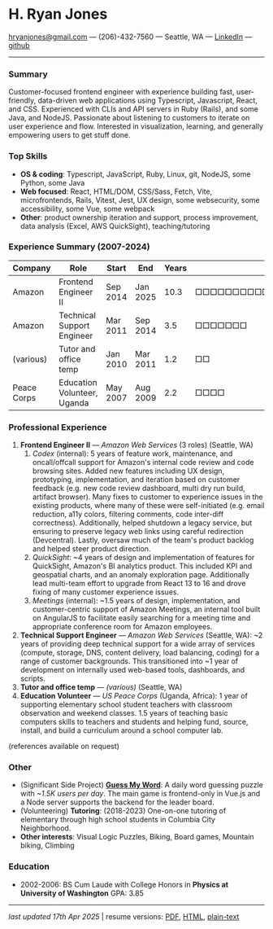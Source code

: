 # H. Ryan Jones
[hryanjones@gmail.com][email] — (206)-432-7560 — Seattle, WA — [LinkedIn][linkedin] — [github][github]

-------------------------

### Summary

Customer-focused frontend engineer with experience building fast, user-friendly, data-driven web applications using Typescript, Javascript, React, and CSS. Experienced with CLIs and API servers in Ruby (Rails), and some Java, and NodeJS. Passionate about listening to customers to iterate on user experience and flow. Interested in visualization, learning, and generally empowering users to get stuff done.

### Top Skills

- **OS & coding**: Typescript, JavaScript, Ruby, Linux, git, NodeJS, some Python, some Java
- **Web focused**: React, HTML/DOM, CSS/Sass, Fetch, Vite, microfrontends, Rails, Vitest, Jest, UX design, some websecurity, some accessibility, some Vue, some webpack
- **Other**: product ownership iteration and support, process improvement, data analysis (Excel, AWS QuickSight), teaching/tutoring

### Experience Summary (2007-2024)

|Company    |Role                       |Start   |End     |Years|                     |
|-----------|---------------------------|--------|--------|-----|---------------------|
|Amazon     |Frontend Engineer II       |Sep 2014|Jan 2025|10.3 |□□□□□□□□□□□□□□□□□□□□□|
|Amazon     |Technical Support Engineer |Mar 2011|Sep 2014|3.5  |□□□□□□□              |
|(various)  |Tutor and office temp      |Jan 2010|Mar 2011|1.2  |□□                   |
|Peace Corps|Education Volunteer, Uganda|May 2007|Aug 2009|2.2  |□□□□                 |

### Professional Experience

1. **Frontend Engineer II** — _Amazon Web Services_ (3 roles) (Seattle, WA)
   1. _Codex_ (internal): 5 years of feature work, maintenance, and oncall/offcall support for Amazon's internal code review and code browsing sites. Added new features including UX design, prototyping, implementation, and iteration based on customer feedback (e.g. new code review dashboard, multi dry run build, artifact browser). Many fixes to customer to experience issues in the existing products, where many of these were self-initiated (e.g. email reduction, a11y colors, filtering comments, code inter-diff correctness). Additionally, helped shutdown a legacy service, but ensuring to preserve legacy web links using careful redirection (Devcentral). Lastly, oversaw much of the team's product backlog and helped steer product direction.
   1. _QuickSight_: ~4 years of design and implementation of features for QuickSight, Amazon's BI analytics product. This included KPI and geospatial charts, and an anomaly exploration page. Additionally lead multi-team effort to upgrade from React 13 to 16 and drove fixing of many customer experience issues.
   1. _Meetings_ (internal): ~1.5 years of design, implementation, and customer-centric support of Amazon Meetings, an internal tool built on AngularJS to facilitate easily searching for a meeting time and appropriate conference room for Amazon employees.
1. **Technical Support Engineer** — _Amazon Web Services_ (Seattle, WA): ~2 years of providing deep technical support for a wide array of services (compute, storage, DNS, content delivery, load balancing, coding) for a range of customer backgrounds. This transitioned into ~1 year of development on internally used web-based tools, dashboards, and scripts.
1. **Tutor and office temp** — _(various)_ (Seattle, WA)
1. **Education Volunteer** — _US Peace Corps_ (Uganda, Africa): 1 year of supporting elementary school student teachers with classroom observation and weekend classes. 1.5 years of teaching basic computers skills to teachers and students and helping fund, source, install, and build a curriculum around a school computer lab.

(references available on request)

### Other

- (Significant Side Project) [**Guess My Word**][gmw]: A daily word guessing puzzle with *~1.5K users per day*. The main game is frontend-only in Vue.js and a Node server supports the backend for the leader board.
- (Volunteering) **Tutoring**: (2018-2023) One-on-one tutoring of elementary through high school students in Columbia City Neighborhood.
- **Other interests**: Visual Logic Puzzles, Biking, Board games, Mountain biking, Climbing

### Education

- 2002-2006: BS Cum Laude with College Honors in **Physics at University of Washington** GPA: 3.85
-------------------------

_last updated 17th Apr 2025_ | resume versions: [PDF][PDF], [HTML][HTML], [plain-text][plaintext]

[email]: mailto:hryanjones@gmail.com
[linkedin]: https://www.linkedin.com/in/h-ryan-jones-61132218/
[github]: https://github.com/hryanjones
[PDF]: https://hryanjones.com/resume/hryanjones.pdf
[HTML]: http://hryanjones.com/resume
[plaintext]: https://hryanjones.com/resume/hryanjones.md
[gmw]: https://hryanjones.com/guess-my-word
